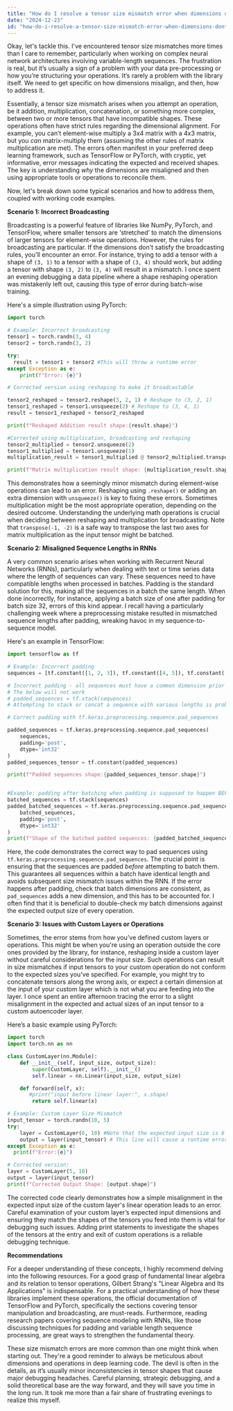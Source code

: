 ```yaml
---
title: "How do I resolve a tensor size mismatch error when dimensions don't align?"
date: "2024-12-23"
id: "how-do-i-resolve-a-tensor-size-mismatch-error-when-dimensions-dont-align"
---
```


Okay, let's tackle this. I've encountered tensor size mismatches more times than I care to remember, particularly when working on complex neural network architectures involving variable-length sequences. The frustration is real, but it’s usually a sign of a problem with your data pre-processing or how you’re structuring your operations. It’s rarely a problem with the library itself. We need to get specific on how dimensions misalign, and then, how to address it.

Essentially, a tensor size mismatch arises when you attempt an operation, be it addition, multiplication, concatenation, or something more complex, between two or more tensors that have incompatible shapes. These operations often have strict rules regarding the dimensional alignment. For example, you can’t element-wise multiply a 3x4 matrix with a 4x3 matrix, but you *can* matrix-multiply them (assuming the other rules of matrix multiplication are met). The errors often manifest in your preferred deep learning framework, such as TensorFlow or PyTorch, with cryptic, yet informative, error messages indicating the expected and received shapes. The key is understanding *why* the dimensions are misaligned and then using appropriate tools or operations to reconcile them.

Now, let's break down some typical scenarios and how to address them, coupled with working code examples.

**Scenario 1: Incorrect Broadcasting**

Broadcasting is a powerful feature of libraries like NumPy, PyTorch, and TensorFlow, where smaller tensors are ‘stretched’ to match the dimensions of larger tensors for element-wise operations. However, the rules for broadcasting are particular. If the dimensions don't satisfy the broadcasting rules, you'll encounter an error. For instance, trying to add a tensor with a shape of `(3, 1)` to a tensor with a shape of `(3, 4)` should work, but adding a tensor with shape `(3, 2)` to `(3, 4)` will result in a mismatch. I once spent an evening debugging a data pipeline where a shape reshaping operation was mistakenly left out, causing this type of error during batch-wise training.

Here's a simple illustration using PyTorch:

```python
import torch

# Example: Incorrect broadcasting
tensor1 = torch.randn(3, 4)
tensor2 = torch.randn(3, 2)

try:
  result = tensor1 + tensor2 #This will throw a runtime error
except Exception as e:
    print(f"Error: {e}")

# Corrected version using reshaping to make it broadcastable

tensor2_reshaped = tensor2.reshape(3, 2, 1) # Reshape to (3, 2, 1)
tensor1_reshaped = tensor1.unsqueeze(2) # Reshape to (3, 4, 1)
result = tensor1_reshaped + tensor2_reshaped

print(f"Reshaped Addition result shape:{result.shape}")

#Corrected using multiplication, broadcasting and reshaping
tensor2_multiplied = tensor2.unsqueeze(2)
tensor1_multiplied = tensor1.unsqueeze(1)
multiplication_result = tensor1_multiplied @ tensor2_multiplied.transpose(-1, -2)

print(f"Matrix multiplication result shape: {multiplication_result.shape}")
```

This demonstrates how a seemingly minor mismatch during element-wise operations can lead to an error. Reshaping using `.reshape()` or adding an extra dimension with `unsqueeze()` is key to fixing these errors. Sometimes multiplication might be the most appropriate operation, depending on the desired outcome. Understanding the underlying math operations is crucial when deciding between reshaping and multiplication for broadcasting. Note that `transpose(-1, -2)` is a safe way to transpose the last two axes for matrix multiplication as the input tensor might be batched.

**Scenario 2: Misaligned Sequence Lengths in RNNs**

A very common scenario arises when working with Recurrent Neural Networks (RNNs), particularly when dealing with text or time series data where the length of sequences can vary. These sequences need to have compatible lengths when processed in batches. Padding is the standard solution for this, making all the sequences in a batch the same length. When done incorrectly, for instance, applying a batch size of one after padding for batch size 32, errors of this kind appear. I recall having a particularly challenging week where a preprocessing mistake resulted in mismatched sequence lengths after padding, wreaking havoc in my sequence-to-sequence model.

Here's an example in TensorFlow:

```python
import tensorflow as tf

# Example: Incorrect padding
sequences = [tf.constant([1, 2, 3]), tf.constant([4, 5]), tf.constant([6, 7, 8, 9])]

# Incorrect padding - all sequences must have a common dimension prior to concatenation/stacking
# The below will not work
# padded_sequences = tf.stack(sequences)
# Attempting to stack or concat a sequence with various lengths is problematic

# Correct padding with tf.keras.preprocessing.sequence.pad_sequences

padded_sequences = tf.keras.preprocessing.sequence.pad_sequences(
    sequences,
    padding='post',
    dtype='int32'
)
padded_sequences_tensor = tf.constant(padded_sequences)

print(f"Padded sequences shape:{padded_sequences_tensor.shape}")


#Example: padding after batching when padding is supposed to happen BEFORE batching
batched_sequences = tf.stack(sequences)
padded_batched_sequences = tf.keras.preprocessing.sequence.pad_sequences(
    batched_sequences,
    padding='post',
    dtype='int32'
)
print(f"Shape of the batched padded sequences: {padded_batched_sequences.shape}")

```

Here, the code demonstrates the correct way to pad sequences using `tf.keras.preprocessing.sequence.pad_sequences`. The crucial point is ensuring that the sequences are padded *before* attempting to batch them. This guarantees all sequences within a batch have identical length and avoids subsequent size mismatch issues within the RNN. If the error happens after padding, check that batch dimensions are consistent, as `pad_sequences` adds a new dimension, and this has to be accounted for. I often find that it is beneficial to double-check my batch dimensions against the expected output size of every operation.

**Scenario 3: Issues with Custom Layers or Operations**

Sometimes, the error stems from how you’ve defined custom layers or operations. This might be when you're using an operation outside the core ones provided by the library, for instance, reshaping inside a custom layer without careful considerations for the input size. Such operations can result in size mismatches if input tensors to your custom operation do not conform to the expected sizes you've specified. For example, you might try to concatenate tensors along the wrong axis, or expect a certain dimension at the input of your custom layer which is not what you are feeding into the layer. I once spent an entire afternoon tracing the error to a slight misalignment in the expected and actual sizes of an input tensor to a custom autoencoder layer.

Here’s a basic example using PyTorch:

```python
import torch
import torch.nn as nn

class CustomLayer(nn.Module):
    def __init__(self, input_size, output_size):
        super(CustomLayer, self).__init__()
        self.linear = nn.Linear(input_size, output_size)

    def forward(self, x):
       #print("input before linear layer:", x.shape)
        return self.linear(x)

# Example: Custom Layer Size Mismatch
input_tensor = torch.randn(10, 5)
try:
    layer = CustomLayer(6, 10) #Note that the expected input size is 6 while the input has size 5
    output = layer(input_tensor) # This line will cause a runtime error.
except Exception as e:
  print(f"Error:{e}")

# Corrected version:
layer = CustomLayer(5, 10)
output = layer(input_tensor)
print(f"Corrected Output Shape: {output.shape}")
```

The corrected code clearly demonstrates how a simple misalignment in the expected input size of the custom layer's linear operation leads to an error. Careful examination of your custom layer’s expected input dimensions and ensuring they match the shapes of the tensors you feed into them is vital for debugging such issues. Adding print statements to investigate the shapes of the tensors at the entry and exit of custom operations is a reliable debugging technique.

**Recommendations**

For a deeper understanding of these concepts, I highly recommend delving into the following resources. For a good grasp of fundamental linear algebra and its relation to tensor operations, Gilbert Strang's "Linear Algebra and Its Applications" is indispensable. For a practical understanding of how these libraries implement these operations, the official documentation of TensorFlow and PyTorch, specifically the sections covering tensor manipulation and broadcasting, are must-reads. Furthermore, reading research papers covering sequence modeling with RNNs, like those discussing techniques for padding and variable length sequence processing, are great ways to strengthen the fundamental theory.

These size mismatch errors are more common than one might think when starting out. They're a good reminder to always be meticulous about dimensions and operations in deep learning code. The devil is often in the details, as it’s usually minor inconsistencies in tensor shapes that cause major debugging headaches. Careful planning, strategic debugging, and a solid theoretical base are the way forward, and they will save you time in the long run. It took me more than a fair share of frustrating evenings to realize this myself.
